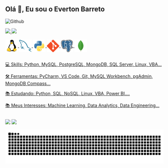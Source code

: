 ## Olá 👋, Eu sou o Everton Barreto
![Github](https://img.shields.io/github/followers/Evertinho?label=Follow&style=social)
<div>
  <a href="https://github.com/Evertinho">
  <img height="130em" src="https://github-readme-stats.vercel.app/api?username=Evertinho&show_icons=true&theme=dark&include_all_commits=true&count_private=true"/>
  <img height="130em" src="https://github-readme-stats.vercel.app/api/top-langs/?username=Evertinho&layout=compact&langs_count=7&theme=dark"/>
</div>
<div style="display: inline_block"><br>
  <img align="center" alt="Everton-Linux" height="40" width="40" src="https://raw.githubusercontent.com/devicons/devicon/master/icons/linux/linux-original.svg">
  <img align="center" alt="Everton-MySQL" height="40" width="40" src="https://raw.githubusercontent.com/devicons/devicon/master/icons/mysql/mysql-original.svg">
  <img align="center" alt="Everton-Python" height="40" width="40" src="https://raw.githubusercontent.com/devicons/devicon/master/icons/python/python-original.svg">
  <img align="center" alt="Everton-Git" height="40" width="40" src="https://raw.githubusercontent.com/devicons/devicon/master/icons/git/git-original.svg">
  <img align="center" alt="Everton-PostgreSQL" height="40" width="40" src="https://raw.githubusercontent.com/devicons/devicon/master/icons/postgresql/postgresql-original.svg">
  <img align="center" alt="Everton-MongoDB" height="40" width="40" src="https://raw.githubusercontent.com/devicons/devicon/master/icons/mongodb/mongodb-original.svg">
</div>
  
  ##

💻 Skills: Python, MySQL, PostgreSQL, MongoDB, SQL Server, Linux, VBA...

🛠️ Ferramentas: PyCharm, VS Code, Git, MySQL Workbench, pgAdmin, MongoDB Compass...

📚 Estudando: Python, SQL, NoSQL, Linux, VBA, Power BI....

📚 Meus Interesses: Machine Learning, Data Analytics, Data Engineering...
  
  ##
  
 <a href = "mailto:barreto.everton2020@gmail.com"><img src="https://img.shields.io/badge/-Gmail-%23333?style=for-the-badge&logo=gmail&logoColor=white" target="_blank"></a>
  <a href="https://www.linkedin.com/in/everton-barreto-53aa37219/" target="_blank"><img src="https://img.shields.io/badge/-LinkedIn-%230077B5?style=for-the-badge&logo=linkedin&logoColor=white" target="_blank"></a> 

![Snake animation](https://github.com/Evertinho/Evertinho/blob/output/github-contribution-grid-snake.svg)
<!--
**Evertinho/Evertinho** is a ✨ _special_ ✨ repository because its `README.md` (this file) appears on your GitHub profile.

Here are some ideas to get you started:

- 🔭 I’m currently working on ...
- 🌱 I’m currently learning ...
- 👯 I’m looking to collaborate on ...
- 🤔 I’m looking for help with ...
- 💬 Ask me about ...
- 📫 How to reach me: ...
- 😄 Pronouns: ...
- ⚡ Fun fact: ...
-->
